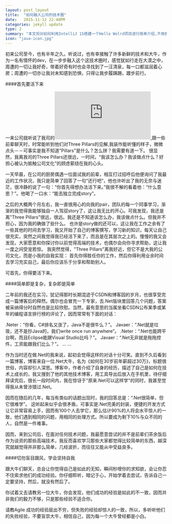 ```yaml
---
layout: post_layout
title:  "如何融入公司的技术圈"
date:   2015-11-12 22:40PM
categories: jekyll update
type: 2
summary: "本文将对如何利用IntelliJ 15搭建一个Hello Wolrd项目进行简单介绍,不用担心自己没有Spring的基础,本文主要目的只是为了让学Spring的新手能够快速写出Spring项目,如果想更深入的了解,可以去看Spring的指导手册http://spring.io/guides。"
icon: "java-icon.jpg"
---
```


初来公司至今，也有半年之久。听说过，也有幸接触了许多新鲜的技术和大牛，作为一名有情怀的dev，在一步步融入这个这技术圈时，感觉犹如行走在大漠之中，周遭的一切让我好奇，带着好奇有时也会寻找到了一汪清泉，每一口都滋润着心房；周遭的一切亦让我对未知感到恐惧，只得让我步履蹒跚，踱步前行。

####首先要活下来

一来公司就听说了我司的![Three Pillars](http://martinfowler.com/bliki/ThreePillars.html),跟一些前辈聊天时，时常能听到他们对Three Pillars的见解,我装作能听懂的样子，微微点头－－可事实是我不知道"Pillars"是什么？怎么拼？我需要有道一下。
很显然，我离我司的Three Pillars还很远，一时间，“我该怎么办？我该做点什么？好担心被认为抵触公司文化”的顾虑萦绕在我的心头。

一天早晨，在公司的厨房偶遇一位面试我的前辈，相互打过招呼后他便询问了我最近的工作状况，我只是简单了回答了一句“还行吧”，他也许听出了我的无奈与迷茫，很冷静的说了一句：“你首先得想办法活下来。”我很不解的看着他：“什么意思？”。他喝了一口水：“能去独立完成story”。

之后的大概两个月左右，我一直很用心的向我的pair，团队的每一个同事学习，渐渐的我觉得我能够独自一人驾驭story了，这让我无比的开心。可我发现，我还是离"Three Pillars"很远，很远。我还是不知道该怎么办，我该做点什么。但我并不担心，因为我的确做了些什么。
也许是story做的还可以，这让我在工作之余有了一些其他的时间去学习，我又开始了自己的博客撰写，学习新的知识，每天让自己很充实，突然之间我觉得我已经活下来了，而且是在其层次之上的。慢慢的我又会发现，大家愿意和你探讨你以前觉得高端的技术，也偶尔会向你寻求帮助，这让我一度之间受宠若惊。
我突然觉得，"Three Pillars"离我好近，但它不是大我的公司文化，而是小我的自我实现：
首先你得胜任你的工作，然后你得利用业余时间去学习充实自己，最后你应该乐于分享和帮助别人。

可首先，你得要活下来。



####简单即是复杂，复杂即是简单

二年前的我还在实习，犹记得那时长期混迹于CSDN和博客园的岁月，也很享受完成一篇博客后的释然。偶尔也会冒充一下专家，去.Net版块里回答几个问题，答案被采纳得分时自然也是比较欣慰。当然，最有意思的当属坐看CSDN公布某季或某年的编程语言排行榜的评论了，因而常常有下面的对话：

.Neter：“你看，C#排名又涨了，Java不是很牛么？”。
Javaer：“.Net就是垃圾，还不是抄Java的，我们write once run anywhere”。
.Neter：“.Net也能跨平台啊，而且Eclipse能跟Visual Studio比吗？”。
Javaer：“.Net无非就是拖拖控件，工资能跟我们比么？”。
... ...

作为当时还在做.Net的我来说，起初会觉得这样的对话十分可笑。直到不久后看到一篇博客，博客来自一位.Net大牛，名为《如何在30岁前年薪超过30万》，标题很世俗，内容却引人深思。博客中，作者介绍了自身的经历，描述了自己是如何在技术上成长的，我又搜到了他的其他技术博客，用工具导出后放入在手机里，待仔细拜读完后，很长一段时间内，我在惊讶于"原来.Net可以这样学"的同时，我甚至觉得我从未曾涉猎过.Net。

因而在随后的几年，每当有类似的话题出现时，我的回答总是：“.Net很简单，但它很难学”。
这听起来似乎会很矛盾，可事实是.Net完美的封装，便捷的开发方式让它非常容易上手，因而有100个人去学它，那么估计90%的人将会水平惊人的一致，他们遇到相同的问题，用相同的处理方式。所以要成为剩下10%与众不同的人，自然是一件难事。

因而，来到公司后，在面对任何技术问题，我最愿意尝试的并不是前辈们茶余饭后作为谈资的那些高端技术，我反而喜欢学习那些大家都觉得比较简单的东西，越深究就越觉得并非那么简单，几经波折，而往往又能从中受益良多。

####切勿盲目跟风，学会坚持自我

跟大牛们聊天，总会让你觉得自己是如此的无知，瞬间秒增你的求知欲，会让你忍不住索求他们的成功经验。你仔细聆听，暗记于心，开始学着去尝试，告诉自己一定要坚持，然后，就没有然后了。

你试着又去请教另一位大牛，你会发现，他们成功的经验是如此的不一致，因而并非我们的毅力不够，只是那些经验不适合你。

请教Agile
成功的经验层出不穷，但失败的经验却惊人的一致，所以，多听听他们的失败经验，不要盲崇大牛，相信自己，因为每一个大牛曾经都是小白。

